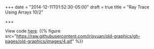 +++
date = "2014-12-11T01:52:30-05:00"
draft = true
title = "Ray Trace Using Arrays 10/2"

+++

View code <a href="https://github.com/irisyuan/old-graphics/tree/gh-pages/old-graphics/assignment4" target="_blank">here</a>.
{{% figure src="https://raw.githubusercontent.com/irisyuan/old-graphics/gh-pages/old-graphics/images/4.gif" %}}

